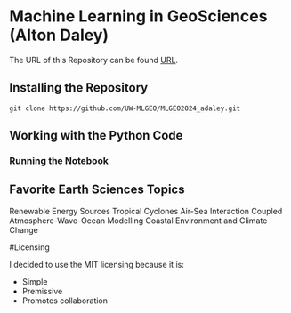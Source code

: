 # Machine Learning in GeoSciences (Alton Daley)


The URL of this Repository can be found [URL](https://github.com/UW-MLGEO/MLGEO2024_adaley).

## Installing the Repository
```
git clone https://github.com/UW-MLGEO/MLGEO2024_adaley.git
```

## Working with the Python Code

### Running the Notebook

## Favorite Earth Sciences Topics

Renewable Energy Sources
Tropical Cyclones
Air-Sea Interaction
Coupled Atmosphere-Wave-Ocean Modelling
Coastal Environment and Climate Change

#Licensing

I decided to use the MIT licensing because it is:

- Simple
- Premissive
- Promotes collaboration
